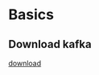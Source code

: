 # Basics

## Download kafka
[download](https://docs.confluent.io/platform/current/quickstart/ce-docker-quickstart.html)

